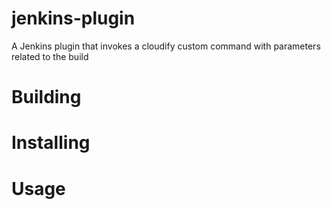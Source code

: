 jenkins-plugin
==============

A Jenkins plugin that invokes a cloudify custom command with parameters related to the build

Building
========

Installing
==========


Usage
=====
